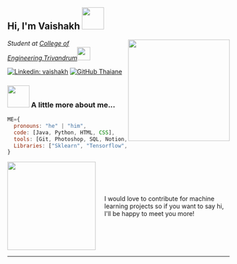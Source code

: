 <h2> Hi, I'm Vaishakh <img src="https://media.giphy.com/media/mGcNjsfWAjY5AEZNw6/giphy.gif" width="50"></h2>
<img align='right' src="https://media.giphy.com/media/ieyl9zmCjO4b4t6qoY/giphy.gif" width="230">
<p><em>Student at <a href="http://www.unb.br">College of Engineering,Trivandrum</a><img src="https://media.giphy.com/media/fYSnHlufseco8Fh93Z/giphy.gif" width="30"></br>
</em></p>

[![Linkedin: vaishakh](https://img.shields.io/badge/-vaishakh-blue?style=flat-square&logo=Linkedin&logoColor=white&link=https://www.linkedin.com/in/vaishakh/)](https://www.linkedin.com/in/vaishakh-m-561a5523a/)
[![GitHub Thaiane](https://img.shields.io/github/followers/vaishakhRaveendran?label=follow&style=social)](https://github.com/vaishakhRaveendran)


### <img src="https://media.giphy.com/media/VgCDAzcKvsR6OM0uWg/giphy.gif" width="50"> A little more about me...  

```javascript
ME={
  pronouns: "he" | "him",
  code: [Java, Python, HTML, CSS],
  tools: [Git, Photoshop, SQL, Notion, Postman],
  Libraries: ["Sklearn", "Tensorflow", "Pandas","Numpy","Langchain","Seaborn"],
}
```
 <style>
.container {
  display: flex;
  align-items: center;
}

.image {
  margin-right: 20px; /* Add some spacing between image and text */
}

.image img {
  max-width: 200px; /* Set the maximum width for the image */
}
</style>

<div class="container">
  <div class="image">
    <img src="https://media.giphy.com/media/8qrrHSsrK9xpknGVNF/giphy.gif" width="200">
  </div>
  <div class="text">
    <p>I would love to contribute for machine learning projects so if you want to say hi, I'll be happy to meet you more!</p>
  </div>
</div>


---
